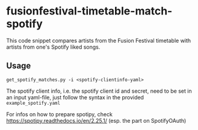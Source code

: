 # fusionfestival-timetable-match-spotify
This code snippet compares artists from the Fusion Festival timetable with artists from one's Spotify liked songs.

## Usage 

```
get_spotify_matches.py -i <spotify-clientinfo-yaml>
```

The spotify client info, i.e. the spotify client id and secret, need to be set in an input yaml-file, just follow the syntax in the provided ```example_spotify.yaml```

For infos on how to prepare spotipy, check https://spotipy.readthedocs.io/en/2.25.1/ (esp. the part on SpotifyOAuth)
